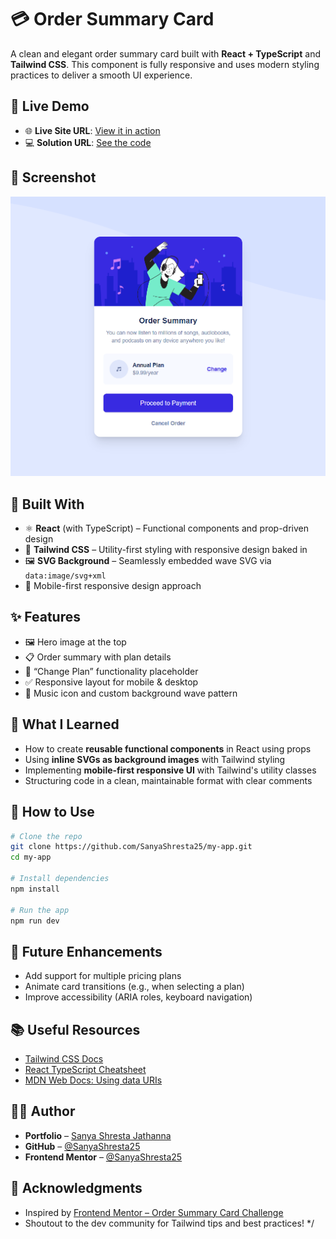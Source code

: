 # 💳 Order Summary Card

  A clean and elegant order summary card built with **React + TypeScript** and **Tailwind CSS**. This component is fully responsive and uses modern styling practices to deliver a smooth UI experience.

  ## 🚀 Live Demo

  - 🌐 **Live Site URL**: [View it in action](https://your-live-site-url.com)
  - 💻 **Solution URL**: [See the code](https://github.com/SanyaShresta25/Order-Summary)

  ## 📸 Screenshot

  ![Order Summary Screenshot](./screenshot.png)

  ## 🧱 Built With

  - ⚛️ **React** (with TypeScript) – Functional components and prop-driven design
  - 🎨 **Tailwind CSS** – Utility-first styling with responsive design baked in
  - 🖼️ **SVG Background** – Seamlessly embedded wave SVG via `data:image/svg+xml`
  - 📱 Mobile-first responsive design approach

  ## ✨ Features

  - 🖼️ Hero image at the top
  - 📋 Order summary with plan details
  - 🔄 “Change Plan” functionality placeholder
  - ✅ Responsive layout for mobile & desktop
  - 🎵 Music icon and custom background wave pattern

  ## 🧠 What I Learned

  - How to create **reusable functional components** in React using props
  - Using **inline SVGs as background images** with Tailwind styling
  - Implementing **mobile-first responsive UI** with Tailwind's utility classes
  - Structuring code in a clean, maintainable format with clear comments

  ## 🔧 How to Use

  ```bash
  # Clone the repo
  git clone https://github.com/SanyaShresta25/my-app.git
  cd my-app

  # Install dependencies
  npm install

  # Run the app
  npm run dev
  ```

  ## 🔄 Future Enhancements

  - Add support for multiple pricing plans
  - Animate card transitions (e.g., when selecting a plan)
  - Improve accessibility (ARIA roles, keyboard navigation)

  ## 📚 Useful Resources

  - [Tailwind CSS Docs](https://tailwindcss.com/docs)
  - [React TypeScript Cheatsheet](https://react-typescript-cheatsheet.netlify.app/)
  - [MDN Web Docs: Using data URIs](https://developer.mozilla.org/en-US/docs/Web/HTTP/Basics_of_HTTP/Data_URIs)

  ## 👩‍💻 Author

  - **Portfolio** – [Sanya Shresta Jathanna](https://sanyashresta.netlify.app/)
  - **GitHub** – [@SanyaShresta25](https://github.com/SanyaShresta25)
  - **Frontend Mentor** – [@SanyaShresta25](https://www.frontendmentor.io/profile/SanyaShresta25)

  ## 🙏 Acknowledgments

  - Inspired by [Frontend Mentor – Order Summary Card Challenge](https://www.frontendmentor.io/challenges/order-summary-component-QlPmajDUj)
  - Shoutout to the dev community for Tailwind tips and best practices!
*/
